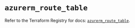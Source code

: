 # `azurerm_route_table`

Refer to the Terraform Registry for docs: [`azurerm_route_table`](https://registry.terraform.io/providers/hashicorp/azurerm/4.31.0/docs/resources/route_table).
